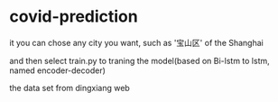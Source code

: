 # covid-prediction
it
you can chose any city you want, such as '宝山区' of the Shanghai

and then select train.py to traning the model(based on Bi-lstm to lstm, named encoder-decoder)

the data set from dingxiang web

